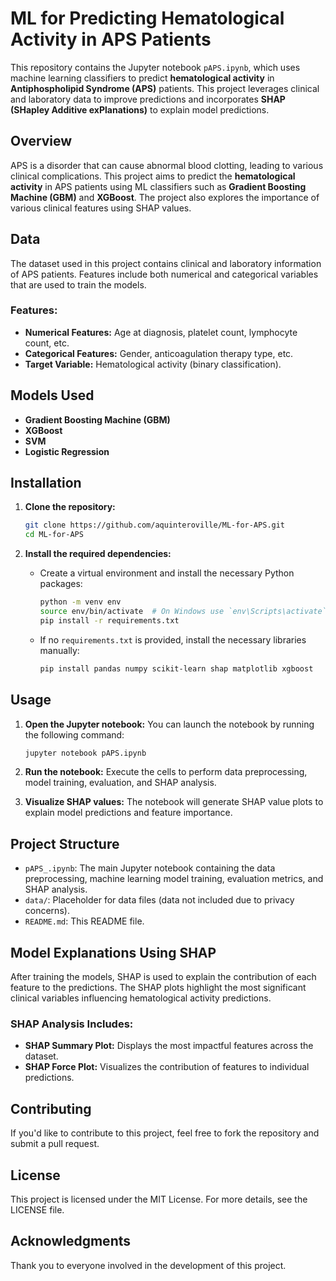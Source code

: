 # **ML for Predicting Hematological Activity in APS Patients**

This repository contains the Jupyter notebook `pAPS.ipynb`, which uses machine learning classifiers to predict **hematological activity** in **Antiphospholipid Syndrome (APS)** patients. This project leverages clinical and laboratory data to improve predictions and incorporates **SHAP (SHapley Additive exPlanations)** to explain model predictions.

## **Overview**

APS is a disorder that can cause abnormal blood clotting, leading to various clinical complications. This project aims to predict the **hematological activity** in APS patients using ML classifiers such as **Gradient Boosting Machine (GBM)** and **XGBoost**. The project also explores the importance of various clinical features using SHAP values.

## **Data**

The dataset used in this project contains clinical and laboratory information of APS patients. Features include both numerical and categorical variables that are used to train the models.

### **Features:**
- **Numerical Features:** Age at diagnosis, platelet count, lymphocyte count, etc.
- **Categorical Features:** Gender, anticoagulation therapy type, etc.
- **Target Variable:** Hematological activity (binary classification).

## **Models Used**

- **Gradient Boosting Machine (GBM)**
- **XGBoost**
- **SVM**
- **Logistic Regression**

## **Installation**

1. **Clone the repository:**
 
   ```bash
   git clone https://github.com/aquinteroville/ML-for-APS.git
   cd ML-for-APS

2. **Install the required dependencies:**
   - Create a virtual environment and install the necessary Python packages:
     ```bash
     python -m venv env
     source env/bin/activate  # On Windows use `env\Scripts\activate`
     pip install -r requirements.txt
     ```
   - If no `requirements.txt` is provided, install the necessary libraries manually:
     ```bash
     pip install pandas numpy scikit-learn shap matplotlib xgboost
     ```
## **Usage**

1. **Open the Jupyter notebook:**
   You can launch the notebook by running the following command:
   ```bash
   jupyter notebook pAPS.ipynb

2. **Run the notebook:** Execute the cells to perform data preprocessing, model training, evaluation, and SHAP analysis.

3. **Visualize SHAP values:** The notebook will generate SHAP value plots to explain model predictions and feature importance.

## **Project Structure**

- `pAPS_.ipynb`: The main Jupyter notebook containing the data preprocessing, machine learning model training, evaluation metrics, and SHAP analysis.
- `data/`: Placeholder for data files (data not included due to privacy concerns).
- `README.md`: This README file.

## **Model Explanations Using SHAP**

After training the models, SHAP is used to explain the contribution of each feature to the predictions. The SHAP plots highlight the most significant clinical variables influencing hematological activity predictions.

### **SHAP Analysis Includes:**

- **SHAP Summary Plot:** Displays the most impactful features across the dataset.
- **SHAP Force Plot:** Visualizes the contribution of features to individual predictions.

## **Contributing**

If you'd like to contribute to this project, feel free to fork the repository and submit a pull request.

## **License**

This project is licensed under the MIT License. For more details, see the LICENSE file.

## **Acknowledgments**

Thank you to everyone involved in the development of this project.
